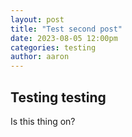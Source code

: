 ```yaml
---
layout: post
title: "Test second post"
date: 2023-08-05 12:00pm
categories: testing
author: aaron
---
```

## Testing testing
Is this thing on?
